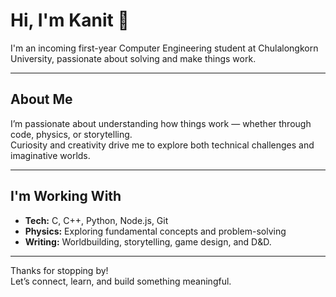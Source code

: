 # Hi, I'm Kanit 👋

I'm an incoming first-year Computer Engineering student at Chulalongkorn University, passionate about solving and make things work.

---

##  About Me

I’m passionate about understanding how things work — whether through code, physics, or storytelling.  
Curiosity and creativity drive me to explore both technical challenges and imaginative worlds.

---

## I'm Working With

- **Tech:** C, C++, Python, Node.js, Git  
- **Physics:** Exploring fundamental concepts and problem-solving  
- **Writing:** Worldbuilding, storytelling, game design, and D&D. 

---

Thanks for stopping by!  
Let’s connect, learn, and build something meaningful.
